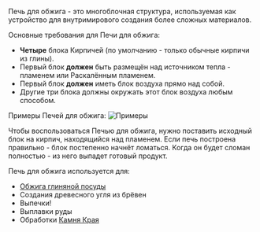 Печь для обжига - это многоблочная структура, используемая как устройство для внутримирового создания более сложных материалов.

Основные требования для Печи для обжига:

* **Четыре** блока Кирпичей (по умолчанию - только обычные кирпичи из глины).  
* Первый блок **должен** быть размещён над источником тепла - пламенем или Раскалённым пламенем.
* Первый блок **должен** иметь блок воздуха прямо над собой.
* Другие три блока должны окружать этот блок воздуха любым способом.

 Примеры Печей для обжига:
 ![Примеры](betterwithmods:kilns.png)

 Чтобы воспользоваться Печью для обжига, нужно поставить исходный блок на кирпич, находящийся над пламенем.
 Если печь построена правильно - блок постепенно начнёт ломаться. Когда он будет сломан полностью - из него выпадет готовый продукт.

Печь для обжига используется для:

* [Обжига глиняной посуды](unfired_pottery.md)
* Создания древесного угля из брёвен
* Выпечки!
* Выплавки руды
* Обработки [Камня Края](white_stone.md)
